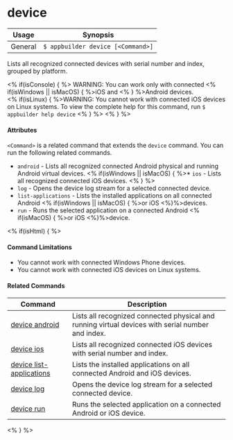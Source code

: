 device
==========

Usage | Synopsis
------|-------
General | `$ appbuilder device [<Command>]`

Lists all recognized connected devices with serial number and index, grouped by platform. 

<% if(isConsole) { %>
WARNING: You can work only with connected <% if(isWindows || isMacOS) { %>iOS and <% } %>Android devices.  
<% if(isLinux) { %>WARNING: You cannot work with connected iOS devices on Linux systems. To view the complete help for this command, run `$ appbuilder help device` <% } %> 
<% } %>

#### Attributes
`<Command>` is a related command that extends the `device` command. You can run the following related commands.
* `android` - Lists all recognized connected Android physical and running Android virtual devices.
<% if(isWindows || isMacOS) { %>* `ios` - Lists all recognized connected iOS devices. <% } %> 
* `log` - Opens the device log stream for a selected connected device.
* `list-applications` - Lists the installed applications on all connected Android <% if(isWindows || isMacOS) { %>or iOS <%}%>devices.
* `run` - Runs the selected application on a connected Android <% if(isMacOS) { %>or iOS <%}%>device.

<% if(isHtml) { %> 
#### Command Limitations

* You cannot work with connected Windows Phone devices.
* You cannot work with connected iOS devices on Linux systems.

#### Related Commands

Command | Description
----------|----------
[device android](device-android.html) | Lists all recognized connected physical and running virtual devices with serial number and index.
[device ios](device-ios.html) | Lists all recognized connected iOS devices with serial number and index.
[device list-applications](device-list-applications.html) | Lists the installed applications on all connected Android and iOS devices.
[device log](device-log.html) | Opens the device log stream for a selected connected device.
[device run](device-run.html) | Runs the selected application on a connected Android or iOS device.
<% } %>